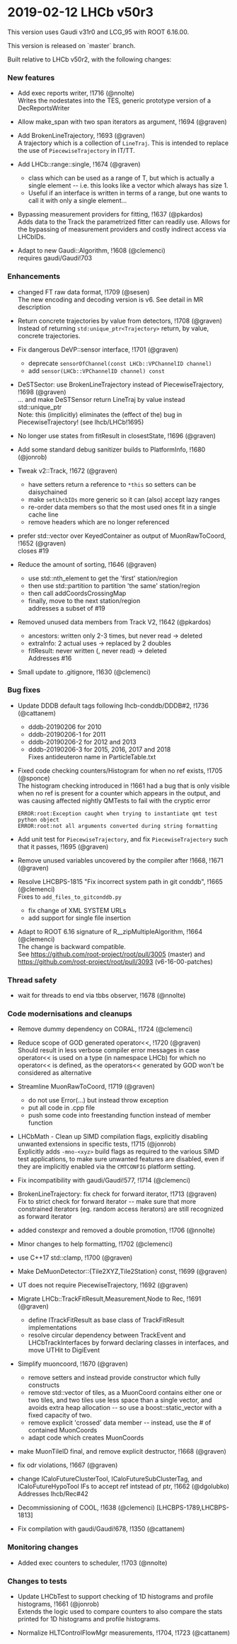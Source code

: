 

2019-02-12 LHCb v50r3
===

This version uses Gaudi v31r0 and LCG_95 with ROOT 6.16.00.
<p>
This version is released on `master` branch.

Built relative to LHCb v50r2, with the following changes:

### New features

- Add exec reports writer, !1716 (@nnolte)   
  Writes the nodestates into the TES, generic prototype version of a DecReportsWriter  

- Allow make_span with two span iterators as argument, !1694 (@graven)   
  
- Add BrokenLineTrajectory, !1693 (@graven)   
  A trajectory which is a collection of `LineTraj`. This is intended to replace the use of `PiecewiseTrajectory` in IT/TT.

- Add LHCb::range::single<T>, !1674 (@graven)   
  * class which can be used as a range of T, but which is actually a single element -- i.e. this looks like a vector which always has size 1.  
  * Useful if an interface is written in terms of a range, but one wants to call it with only a single element...

- Bypassing measurement providers for fitting, !1637 (@pkardos)   
  Adds data to the Track the parametrized fitter can readily use. Allows for the bypassing of measurement providers and costly indirect access via LHCbIDs.  

- Adapt to new Gaudi::Algorithm, !1608 (@clemenci)   
  requires gaudi/Gaudi!703


### Enhancements

- changed FT raw data format, !1709 (@sesen)   
  The new encoding and decoding version is v6. See detail in MR description  

- Return concrete trajectories by value from detectors, !1708 (@graven)   
  Instead of returning `std:unique_ptr<Trajectory>` return, by value, concrete trajectories.

- Fix dangerous DeVP::sensor interface, !1701 (@graven)   
  * deprecate `sensorOfChannel(const LHCb::VPChannelID channel)`  
  * add `sensor(LHCb::VPChannelID channel) const`  

- DeSTSector: use BrokenLineTrajectory instead of PiecewiseTrajectory, !1698 (@graven)   
  ... and make DeSTSensor return LineTraj by value instead std::unique_ptr  
  Note: this (implicitly) eliminates the (effect of the) bug in PiecewiseTrajectory! (see lhcb/LHCb!1695)

- No longer use states from fitResult in closestState, !1696 (@graven)   

- Add some standard debug sanitizer builds to PlatformInfo, !1680 (@jonrob)   
  
- Tweak v2::Track, !1672 (@graven)   
  * have setters return a reference to `*this` so setters can be daisychained  
  * make `setLhcbIDs` more generic so it can (also) accept lazy ranges  
  * re-order data members so that the most used ones fit in a single cache line  
  * remove headers which are no longer referenced

- prefer std::vector over KeyedContainer as output of MuonRawToCoord, !1652 (@graven)   
  closes #19

- Reduce the amount of sorting, !1646 (@graven)   
  * use std::nth_element to get the 'first' station/region  
  * then use std::partition to partition 'the same' station/region  
  * then call addCoordsCrossingMap  
  * finally, move to the next station/region  
  addresses a subset of #19

- Removed unused data members from Track V2, !1642 (@pkardos)   
  - ancestors: written only 2-3 times, but never read -> deleted  
  - extraInfo: 2 actual uses -> replaced by 2 doubles  
  - fitResult: never written (, never read) -> deleted  
  Addresses #16

- Small update to .gitignore, !1630 (@clemenci)   
  


### Bug fixes

- Update DDDB default tags following lhcb-conddb/DDDB#2, !1736 (@cattanem)   
  - dddb-20190206 for 2010  
  - dddb-20190206-1 for 2011  
  - dddb-20190206-2 for 2012 and 2013  
  - dddb-20190206-3 for 2015, 2016, 2017 and 2018  
  Fixes antideuteron name in ParticleTable.txt

- Fixed code checking counters/Histogram for when no ref exists, !1705 (@sponce)   
  The histogram checking introduced in !1661 had a bug that is only visible when no ref is present for a counter which appears in the output, and was causing affected nightly QMTests to fail with the cryptic error  
  ```  
  ERROR:root:Exception caught when trying to instantiate qmt test python object  
  ERROR:root:not all arguments converted during string formatting  
  ```  

- Add unit test for `PiecewiseTrajectory`, and fix `PiecewiseTrajectory` such that it passes, !1695 (@graven)   

- Remove unused variables uncovered by the compiler after !1668, !1671 (@graven)

- Resolve LHCBPS-1815 "Fix incorrect system path in git conddb", !1665 (@clemenci)  
  Fixes to `add_files_to_gitconddb.py`  
  - fix change of XML SYSTEM URLs  
  - add support for single file insertion  

- Adapt to ROOT 6.16 signature of R__zipMultipleAlgorithm, !1664 (@clemenci)   
  The change is backward compatible.  
  See https://github.com/root-project/root/pull/3005 (master) and https://github.com/root-project/root/pull/3093 (v6-16-00-patches)

### Thread safety

- wait for threads to end via tbbs observer, !1678 (@nnolte)   


### Code modernisations and cleanups

- Remove dummy dependency on CORAL, !1724 (@clemenci)   
  
- Reduce scope of GOD generated operator<<, !1720 (@graven)   
  Should result in less verbose compiler error messages in case operator<< is used on a type (in namespace LHCb) for which no operator<< is defined, as the operators<< generated by GOD won't be considered as alternative

- Streamline MuonRawToCoord, !1719 (@graven)   
  * do not use Error(...) but instead throw exception  
  * put all code in .cpp file  
  * push some code into freestanding function instead of member function  

- LHCbMath - Clean up SIMD compilation flags, explicitly disabling unwanted extensions in specific tests, !1715 (@jonrob)   
  Explicitly adds `-mno-<xyz>` build flags as required to the various SIMD test applications, to make sure unwanted features are disabled, even if they are implicitly enabled via the `CMTCONFIG` platform setting.

- Fix incompatibility with gaudi/Gaudi!577, !1714 (@clemenci)   
  
- BrokenLineTrajectory: fix check for forward iterator, !1713 (@graven)   
  Fix to strict check for forward iterator -- make sure that more constrained iterators (eg. random access iterators) are still recognized as forward iterator

- added constexpr and removed a double promotion, !1706 (@nnolte)   

- Minor changes to help formatting, !1702 (@clemenci)   

- use C++17 std::clamp, !1700 (@graven)   
  
- Make DeMuonDetector::{Tile2XYZ,Tile2Station} const, !1699 (@graven)   
  
- UT does not require PiecewiseTrajectory, !1692 (@graven)   

- Migrate LHCb::TrackFitResult,Measurement,Node to Rec, !1691 (@graven)   
  * define ITrackFitResult as base class of TrackFitResult implementations  
  * resolve circular dependency between TrackEvent and LHCbTrackInterfaces by forward declaring classes in interfaces, and move UTHit to DigiEvent  

- Simplify muoncoord, !1670 (@graven)   
  - remove setters and instead provide constructor which fully constructs  
  - remove std::vector of tiles, as a MuonCoord contains either one or two tiles, and two tiles use less space than a single vector, and avoids extra heap allocation -- so use a boost::static_vector with a fixed capacity of two.  
  - remove explicit 'crossed' data member -- instead, use the # of contained MuonCoords  
  - adapt code which creates MuonCoords  

- make MuonTileID final, and remove explicit destructor, !1668 (@graven)   
  
- fix odr violations, !1667 (@graven)   
  

- change ICaloFutureClusterTool, ICaloFutureSubClusterTag, and ICaloFutureHypoTool IFs to accept ref intstead of ptr, !1662 (@dgolubko)   
  Addresses lhcb/Rec#42

- Decommissioning of COOL, !1638 (@clemenci) [LHCBPS-1789,LHCBPS-1813]  

- Fix compilation with gaudi/Gaudi!678, !1350 (@cattanem)   
  


### Monitoring changes

- Added exec counters to scheduler, !1703 (@nnolte)   

### Changes to tests

- Update LHCbTest to support checking of 1D histograms and profile histograms, !1661 (@jonrob)   
  Extends the logic used to compare counters to also compare the stats printed for 1D histograms and profile histograms.  

- Normalize HLTControlFlowMgr measurements, !1704, !1723 (@cattanem)   
  


